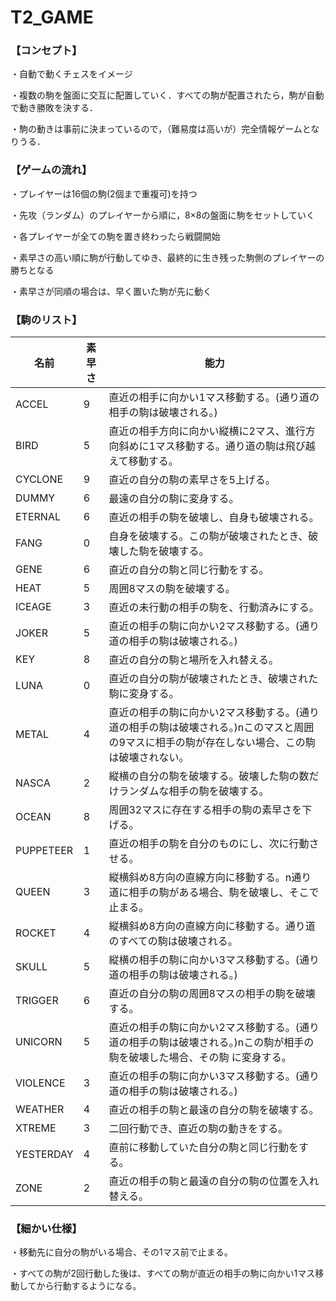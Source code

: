 # T2_GAME

### 【コンセプト】
・自動で動くチェスをイメージ

・複数の駒を盤面に交互に配置していく．すべての駒が配置されたら，駒が自動で動き勝敗を決する．

・駒の動きは事前に決まっているので，（難易度は高いが）完全情報ゲームとなりうる．


### 【ゲームの流れ】
・プレイヤーは16個の駒(2個まで重複可)を持つ

・先攻（ランダム）のプレイヤーから順に，8×8の盤面に駒をセットしていく

・各プレイヤーが全ての駒を置き終わったら戦闘開始

・素早さの高い順に駒が行動してゆき、最終的に生き残った駒側のプレイヤーの勝ちとなる

・素早さが同順の場合は、早く置いた駒が先に動く


### 【駒のリスト】


|名前|素早さ|能力|
|---|---|---|
|ACCEL|9|直近の相手に向かい1マス移動する。(通り道の相手の駒は破壊される。)|
|BIRD|5|直近の相手方向に向かい縦横に2マス、進行方向斜めに1マス移動する。通り道の駒は飛び越えて移動する。|
|CYCLONE|9|直近の自分の駒の素早さを5上げる。|
|DUMMY|6|最遠の自分の駒に変身する。|
|ETERNAL|6|直近の相手の駒を破壊し、自身も破壊される。|
|FANG|0|自身を破壊する。この駒が破壊されたとき、破壊した駒を破壊する。|
|GENE|6|直近の自分の駒と同じ行動をする。|
|HEAT|5|周囲8マスの駒を破壊する。|
|ICEAGE|3|直近の未行動の相手の駒を、行動済みにする。|
|JOKER|5|直近の相手の駒に向かい2マス移動する。(通り道の相手の駒は破壊される。)|
|KEY|8|直近の自分の駒と場所を入れ替える。|
|LUNA|0|直近の自分の駒が破壊されたとき、破壊された駒に変身する。|
|METAL|4|直近の相手の駒に向かい2マス移動する。(通り道の相手の駒は破壊される。)nこのマスと周囲の9マスに相手の駒が存在しない場合、この駒は破壊されない。|
|NASCA|2|縦横の自分の駒を破壊する。破壊した駒の数だけランダムな相手の駒を破壊する。|
|OCEAN|8|周囲32マスに存在する相手の駒の素早さを下げる。|
|PUPPETEER|1|直近の相手の駒を自分のものにし、次に行動させる。|
|QUEEN|3|縦横斜め8方向の直線方向に移動する。n通り道に相手の駒がある場合、駒を破壊し、そこで止まる。|
|ROCKET|4|縦横斜め8方向の直線方向に移動する。通り道のすべての駒は破壊される。|
|SKULL|5|縦横の相手の駒に向かい3マス移動する。(通り道の相手の駒は破壊される。)|
|TRIGGER|6|直近の自分の駒の周囲8マスの相手の駒を破壊する。|
|UNICORN|5|直近の相手の駒に向かい2マス移動する。(通り道の相手の駒は破壊される。)nこの駒が相手の駒を破壊した場合、その駒 に変身する。|
|VIOLENCE|3|直近の相手の駒に向かい3マス移動する。(通り道の相手の駒は破壊される。)|
|WEATHER|4|直近の相手の駒と最遠の自分の駒を破壊する。|
|XTREME|3|二回行動でき、直近の駒の動きをする。|
|YESTERDAY|4|直前に移動していた自分の駒と同じ行動をする。|
|ZONE|2|直近の相手の駒と最遠の自分の駒の位置を入れ替える。|

### 【細かい仕様】
・移動先に自分の駒がいる場合、その1マス前で止まる。

・すべての駒が2回行動した後は、すべての駒が直近の相手の駒に向かい1マス移動してから行動するようになる。
